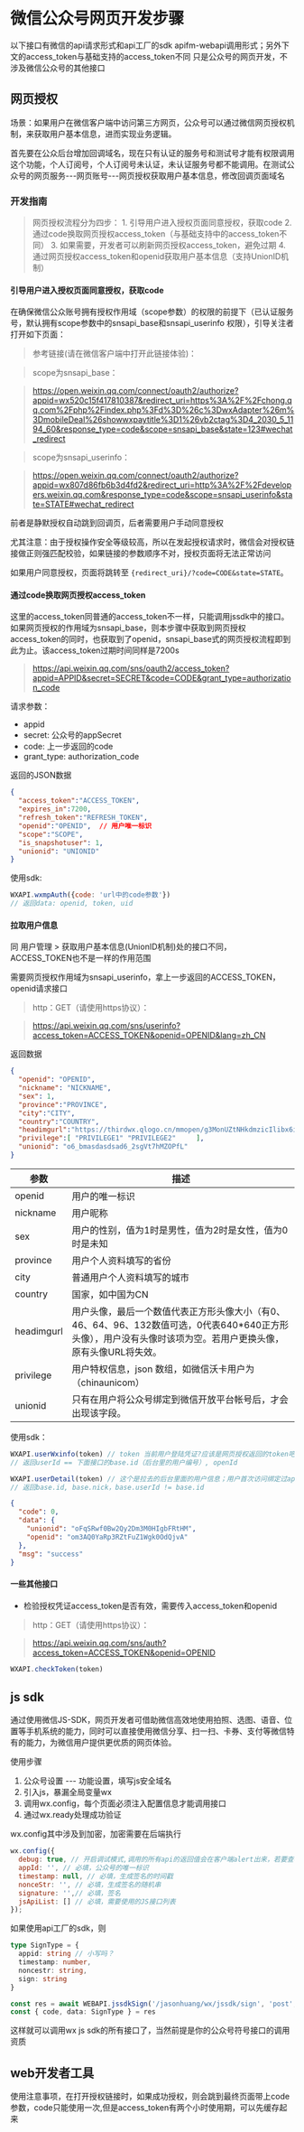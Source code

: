 # 微信公众号网页开发步骤

以下接口有微信的api请求形式和api工厂的sdk apifm-webapi调用形式；另外下文的access_token与基础支持的access_token不同
只是公众号的网页开发，不涉及微信公众号的其他接口

## 网页授权

场景：如果用户在微信客户端中访问第三方网页，公众号可以通过微信网页授权机制，来获取用户基本信息，进而实现业务逻辑。


首先要在公众后台增加回调域名，现在只有认证的服务号和测试号才能有权限调用这个功能，个人订阅号，个人订阅号未认证，未认证服务号都不能调用。在测试公众号的网页服务---网页账号---网页授权获取用户基本信息，修改回调页面域名

### 开发指南

> 网页授权流程分为四步：
    1. 引导用户进入授权页面同意授权，获取code
    2. 通过code换取网页授权access_token（与基础支持中的access_token不同）
    3. 如果需要，开发者可以刷新网页授权access_token，避免过期
    4. 通过网页授权access_token和openid获取用户基本信息（支持UnionID机制）

#### 引导用户进入授权页面同意授权，获取code

在确保微信公众账号拥有授权作用域（scope参数）的权限的前提下（已认证服务号，默认拥有scope参数中的snsapi_base和snsapi_userinfo 权限），引导关注者打开如下页面：

> 参考链接(请在微信客户端中打开此链接体验)：

> scope为snsapi_base：

> https://open.weixin.qq.com/connect/oauth2/authorize?appid=wx520c15f417810387&redirect_uri=https%3A%2F%2Fchong.qq.com%2Fphp%2Findex.php%3Fd%3D%26c%3DwxAdapter%26m%3DmobileDeal%26showwxpaytitle%3D1%26vb2ctag%3D4_2030_5_1194_60&response_type=code&scope=snsapi_base&state=123#wechat_redirect

> scope为snsapi_userinfo：

> https://open.weixin.qq.com/connect/oauth2/authorize?appid=wx807d86fb6b3d4fd2&redirect_uri=http%3A%2F%2Fdevelopers.weixin.qq.com&response_type=code&scope=snsapi_userinfo&state=STATE#wechat_redirect

前者是静默授权自动跳到回调页，后者需要用户手动同意授权

尤其注意：由于授权操作安全等级较高，所以在发起授权请求时，微信会对授权链接做正则强匹配校验，如果链接的参数顺序不对，授权页面将无法正常访问

如果用户同意授权，页面将跳转至 `{redirect_uri}/?code=CODE&state=STATE`。

#### 通过code换取网页授权access_token

这里的access_token同普通的access_token不一样，只能调用jssdk中的接口。如果网页授权的作用域为snsapi_base，则本步骤中获取到网页授权access_token的同时，也获取到了openid，snsapi_base式的网页授权流程即到此为止。该access_token过期时间同样是7200s

> https://api.weixin.qq.com/sns/oauth2/access_token?appid=APPID&secret=SECRET&code=CODE&grant_type=authorization_code

请求参数：
- appid
- secret: 公众号的appSecret
- code: 上一步返回的code
- grant_type: authorization_code

返回的JSON数据

```json
{
  "access_token":"ACCESS_TOKEN",
  "expires_in":7200,
  "refresh_token":"REFRESH_TOKEN",
  "openid":"OPENID",  // 用户唯一标识
  "scope":"SCOPE",
  "is_snapshotuser": 1,
  "unionid": "UNIONID"
}
```

使用sdk:
```javascript
WXAPI.wxmpAuth({code: 'url中的code参数'})
// 返回data: openid, token, uid
```

#### 拉取用户信息

同 用户管理 > 获取用户基本信息(UnionID机制)处的接口不同， ACCESS_TOKEN也不是一样的作用范围

需要网页授权作用域为snsapi_userinfo，拿上一步返回的ACCESS_TOKEN，openid请求接口

> http：GET（请使用https协议）：

> https://api.weixin.qq.com/sns/userinfo?access_token=ACCESS_TOKEN&openid=OPENID&lang=zh_CN

返回数据

```json
{   
  "openid": "OPENID",
  "nickname": "NICKNAME",
  "sex": 1,
  "province":"PROVINCE",
  "city":"CITY",
  "country":"COUNTRY",
  "headimgurl":"https://thirdwx.qlogo.cn/mmopen/g3MonUZtNHkdmzicIlibx6iaFqAc56vxLSUfpb6n5WKSYVY0ChQKkiaJSgQ1dZuTOgvLLrhJbERQQ4eMsv84eavHiaiceqxibJxCfHe/46",
  "privilege":[ "PRIVILEGE1" "PRIVILEGE2"     ],
  "unionid": "o6_bmasdasdsad6_2sgVt7hMZOPfL"
}
```

| 参数       | 描述                                                         |
| ---------- | ------------------------------------------------------------ |
| openid     | 用户的唯一标识                                               |
| nickname   | 用户昵称                                                     |
| sex        | 用户的性别，值为1时是男性，值为2时是女性，值为0时是未知      |
| province   | 用户个人资料填写的省份                                       |
| city       | 普通用户个人资料填写的城市                                   |
| country    | 国家，如中国为CN                                             |
| headimgurl | 用户头像，最后一个数值代表正方形头像大小（有0、46、64、96、132数值可选，0代表640*640正方形头像），用户没有头像时该项为空。若用户更换头像，原有头像URL将失效。 |
| privilege  | 用户特权信息，json 数组，如微信沃卡用户为（chinaunicom）     |
| unionid    | 只有在用户将公众号绑定到微信开放平台帐号后，才会出现该字段。 |

使用sdk：

```javascript
WXAPI.userWxinfo(token) // token 当前用户登陆凭证?应该是网页授权返回的token吧, 
// 返回userId == 下面接口的base.id（后台里的用户编号）, openId

WXAPI.userDetail(token) // 这个是拉去的后台里面的用户信息；用户首次访问绑定过appId的公众号，会自动注册为用户
// 返回base.id, base.nick，base.userId != base.id
```
```json
{
  "code": 0,
  "data": {
    "unionid": "oFqSRwf0Bw2Qy2Dm3M0HIgbFRtHM",
    "openid": "om3AQ0YaRp3RZtFuZ1Wgk0OdQjvA"
  },
  "msg": "success"
}
```

#### 一些其他接口

- 检验授权凭证access_token是否有效，需要传入access_token和openid

> http：GET（请使用https协议）：

> https://api.weixin.qq.com/sns/auth?access_token=ACCESS_TOKEN&openid=OPENID

```javascript
WXAPI.checkToken(token)
```

## js sdk

通过使用微信JS-SDK，网页开发者可借助微信高效地使用拍照、选图、语音、位置等手机系统的能力，同时可以直接使用微信分享、扫一扫、卡券、支付等微信特有的能力，为微信用户提供更优质的网页体验。

使用步骤

1. 公众号设置 --- 功能设置，填写js安全域名
2. 引入js，暴漏全局变量wx
3. 调用wx.config，每个页面必须注入配置信息才能调用接口
4. 通过wx.ready处理成功验证

wx.config其中涉及到加密，加密需要在后端执行

```javascript
wx.config({
  debug: true, // 开启调试模式,调用的所有api的返回值会在客户端alert出来，若要查看传入的参数，可以在pc端打开，参数信息会通过log打出，仅在pc端时才会打印。
  appId: '', // 必填，公众号的唯一标识
  timestamp: null, // 必填，生成签名的时间戳
  nonceStr: '', // 必填，生成签名的随机串
  signature: '',// 必填，签名
  jsApiList: [] // 必填，需要使用的JS接口列表
});
```

如果使用api工厂的sdk，则

```typescript
type SignType = {
  appid: string // 小写吗？
  timestamp: number,
  noncestr: string,
  sign: string
}

const res = await WEBAPI.jssdkSign('/jasonhuang/wx/jssdk/sign', 'post', postData)
const { code, data: SignType } = res
```

这样就可以调用wx js sdk的所有接口了，当然前提是你的公众号符号接口的调用资质

## web开发者工具

使用注意事项，在打开授权链接时，如果成功授权，则会跳到最终页面带上code参数，code只能使用一次,但是access_token有两个小时使用期，可以先缓存起来